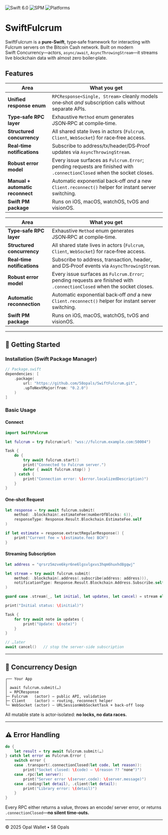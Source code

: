 ![Swift 6.0](https://img.shields.io/badge/swift-6.0-orange)
![SPM](https://img.shields.io/badge/Package%20Manager-SPM-informational)
![Platforms](https://img.shields.io/badge/platforms-iOS%20|%20macOS%20|%20watchOS%20|%20tvOS%20|%20visionOS-blue)

# SwiftFulcrum

SwiftFulcrum is a **pure‑Swift**, type‑safe framework for interacting with Fulcrum servers on the Bitcoin Cash network. Built on modern Swift Concurrency—actors, `async/await`, `AsyncThrowingStream`—it streams live blockchain data with almost zero boiler‑plate.

## Features

| Area | What you get |
|------|--------------|
| **Unified response enum** | `RPCResponse<Single, Stream>` cleanly models one‑shot *and* subscription calls without separate APIs. |
| **Type‑safe RPC layer** | Exhaustive `Method` enum generates JSON‑RPC at compile‑time. |
| **Structured concurrency** | All shared state lives in actors (`Fulcrum`, `Client`, `WebSocket`) for race‑free access. |
| **Real‑time notifications** | Subscribe to address/tx/header/DS‑Proof updates via `AsyncThrowingStream`. |
| **Robust error model** | Every issue surfaces as `Fulcrum.Error`; pending requests are finished with `.connectionClosed` when the socket closes. |
| **Manual + automatic reconnect** | Automatic exponential back‑off *and* a new `Client.reconnect()` helper for instant server switching. |
| **Swift PM package** | Runs on iOS, macOS, watchOS, tvOS and visionOS. |

| Area                        | What you get                                                                                                            |
| --------------------------- | ----------------------------------------------------------------------------------------------------------------------- |
| **Type‑safe RPC layer**     | Exhaustive `Method` enum generates JSON‑RPC at compile‑time.                                                            |
| **Structured concurrency**  | All shared state lives in actors (`Fulcrum`, `Client`, `WebSocket`) for race‑free access.                               |
| **Real‑time notifications** | Subscribe to address, transaction, header, and DS‑Proof events via `AsyncThrowingStream`.                               |
| **Robust error model**      | Every issue surfaces as `Fulcrum.Error`; pending requests are finished with `.connectionClosed` when the socket closes. |
| **Automatic reconnection**  | Automatic exponential back‑off *and* a new `Client.reconnect()` helper for instant server switching.                    |
| **Swift PM package**        | Runs on iOS, macOS, watchOS, tvOS and visionOS.                                                                         |

---

## 🚀 Getting Started

### Installation (Swift Package Manager)

```swift
// Package.swift
dependencies: [
    .package(
        url: "https://github.com/58opals/SwiftFulcrum.git",
        .upToNextMajor(from: "0.2.0")
    )
]
```

### Basic Usage

#### Connect

```swift
import SwiftFulcrum

let fulcrum = try Fulcrum(url: "wss://fulcrum.example.com:50004")

Task {
    do {
        try await fulcrum.start()
        print("Connected to Fulcrum server.")
        defer { await fulcrum.stop() }
    } catch {
        print("Connection error: \(error.localizedDescription)")
    }
}
```

#### One‑shot Request

```swift
let response = try await fulcrum.submit(
    method: .blockchain(.estimateFee(numberOfBlocks: 6)),
    responseType: Response.Result.Blockchain.EstimateFee.self
)

if let estimate = response.extractRegularResponse() {
    print("Current fee ≈ \(estimate.fee) BCH")
}
```

#### Streaming Subscription

```swift
let address = "qrsrz5mzve6kyr6ne6lgsvlgxvs3hqm6huxhd8gqwj"

let stream = try await fulcrum.submit(
    method: .blockchain(.address(.subscribe(address: address))),
    notificationType: Response.Result.Blockchain.Address.Subscribe.self
)

guard case .stream(_, let initial, let updates, let cancel) = stream else { return }

print("Initial status: \(initial)")

Task {
    for try await note in updates {
        print("Update: \(note)")
    }
}

// …later
await cancel()   // stop the server‑side subscription
```

---

## 🧵 Concurrency Design

```text
┌── Your App
│
│ await fulcrum.submit(…)
│ ← RPCResponse
├─ Fulcrum   (actor) – public API, validation
├─ Client    (actor) – routing, reconnect helper
└─ WebSocket (actor) – URLSessionWebSocketTask + back‑off loop
```

All mutable state is actor‑isolated: **no locks, no data races.**

---

## ⚠️ Error Handling

```swift
do {
    let result = try await fulcrum.submit(…)
} catch let error as Fulcrum.Error {
    switch error {
    case .transport(.connectionClosed(let code, let reason)):
        print("Socket closed: \(code) – \(reason ?? "none")")
    case .rpc(let server):
        print("Server error \(server.code): \(server.message)")
    case .coding(let detail), .client(let detail):
        print("Library error: \(detail)")
    }
}
```

Every RPC either returns a value, throws an encode/ server error, or returns `.connectionClosed`—**no silent time‑outs.**

---

© 2025 Opal Wallet • 58 Opals

